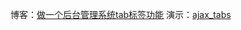 博客：[做一个后台管理系统tab标签功能](https://blog.csdn.net/jx950915/article/details/81085747)
演示：[ajax_tabs](https://jx915.github.io/ajax_tabs/index.html)
